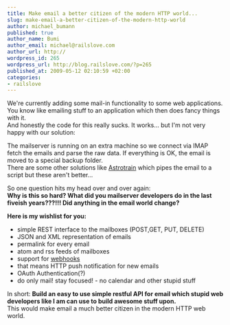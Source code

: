 ```yaml
--- 
title: Make email a better citizen of the modern HTTP world...
slug: make-email-a-better-citizen-of-the-modern-http-world
author: michael_bumann
published: true
author_name: Bumi
author_email: michael@railslove.com
author_url: http://
wordpress_id: 265
wordpress_url: http://blog.railslove.com/?p=265
published_at: 2009-05-12 02:10:59 +02:00
categories: 
- railslove
---
```

<p>We're currently adding some mail-in functionality to some web applications. You know like emailing stuff to an application which then does fancy things with it.<br /> And honestly the code for this really sucks. It works... but I'm not very happy with our solution: </p>
<p>
The mailserver is running on an extra machine so we connect via IMAP fetch the emails and parse the raw data. If everything is OK, the email is moved to a special backup folder.<br />
There are some other solutions like <a href="http://github.com/entp/astrotrain/tree/master">Astrotrain</a> which pipes the email to a script but these aren't better...
</p>
<p>So one question hits my head over and over again:<br />
<strong>Why is this so hard? What did you mailserver developers do in the last fiveish years???!!! Did anything in the email world change?</strong>
</p>
<p><strong>Here is my wishlist for you:</strong><br /></p>
<ul>
<li>simple REST interface to the mailboxes (POST,GET, PUT, DELETE)</li>
<li>JSON and XML representation of emails</li>
<li>permalink for every email</li>
<li>atom and rss feeds of mailboxes</li>
<li>support for <a href="http://webhooks.org">webhooks</a></li>
<li>that means HTTP push notification for new emails</li>
<li>OAuth Authentication(?)</li>
<li>do only mail! stay focused! - no calendar and other stupid stuff</li>
</ul>
<p>
In short: <strong>Build an easy to use simple restful API for email which stupid web developers like I am can use to build awesome stuff upon.</strong><br />
This would make email a much better citizen in the modern HTTP web world.
</p>

